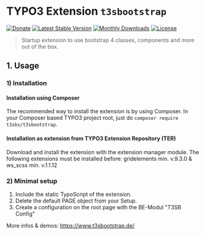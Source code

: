 # TYPO3 Extension ``t3sbootstrap``

[![Donate](https://img.shields.io/badge/Donate-PayPal-green.svg)](https://www.paypal.me/t3sbootstrap)
[![Latest Stable Version](https://poser.pugx.org/t3sbs/t3sbootstrap/v/stable)](https://packagist.org/packages/t3sbs/t3sbootstrap)
[![Monthly Downloads](https://poser.pugx.org/t3sbs/t3sbootstrap/d/monthly)](https://packagist.org/packages/t3sbs/t3sbootstrap)
[![License](https://poser.pugx.org/t3sbs/t3sbootstrap/license)](https://packagist.org/packages/t3sbs/t3sbootstrap)

> Startup extension to use bootstrap 4 classes, components and more out of the box.

## 1. Usage


### 1) Installation

#### Installation using Composer

The recommended way to install the extension is by using Composer. In your Composer based TYPO3 project root, just do `composer require t3sbs/t3sbootstrap`. 

#### Installation as extension from TYPO3 Extension Repository (TER)

Download and install the extension with the extension manager module.
The following extensions must be installed before: gridelements min. v.9.3.0 & ws_scss min. v.1.1.12

### 2) Minimal setup

1) Include the static TypoScript of the extension.
2) Delete the default PAGE object from your Setup.
3) Create a configuration on the root page with the BE-Modul "T3SB Config"

More infos & demos: https://www.t3sbootstrap.de/
